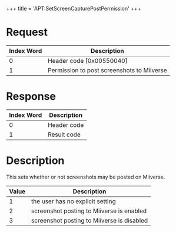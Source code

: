 +++
title = 'APT:SetScreenCapturePostPermission'
+++

# Request

| Index Word | Description                                |
|------------|--------------------------------------------|
| 0          | Header code \[0x00550040\]                 |
| 1          | Permission to post screenshots to Miiverse |

# Response

| Index Word | Description |
|------------|-------------|
| 0          | Header code |
| 1          | Result code |

# Description

This sets whether or not screenshots may be posted on Miiverse.

| Value | Description                                |
|-------|--------------------------------------------|
| 1     | the user has no explicit setting           |
| 2     | screenshot posting to Miiverse is enabled  |
| 3     | screenshot posting to Miiverse is disabled |